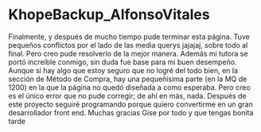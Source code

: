 # KhopeBackup_AlfonsoVitales
Finalmente, y después de mucho tiempo pude terminar esta página. Tuve pequeños conflictos por el lado de las media querys jajajaj, sobre todo al final. Pero creo pude resolverlo de la mejor manera. Además mi tutora se portó increíble conmigo, sin duda fue base para mi buen desempeño. Aunque sí hay algo que estoy seguro que no logré del todo bien, en la sección de Método de Compra, hay una pequeñísima parte (en la MQ de 1200) en la que la página no quedó diseñada a como esperaba. Pero creo es el único error que no pude corregir; de ahí en más, nada. Después de este proyecto seguiré programando porque quiero convertirme en un gran desarrollador front end. Muchas gracias Gise por todo y que tengas bonita tarde
